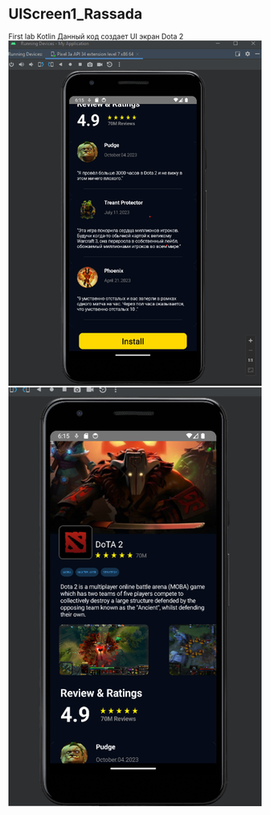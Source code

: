 # UIScreen1_Rassada
First lab Kotlin
Данный код создает UI экран Dota 2
![Image alt](https://github.com/Gleb-Rassada/Effective_Labs_Rassada/blob/master/111.png)
![Image alt](https://github.com/Gleb-Rassada/Effective_Labs_Rassada/blob/master/222.png)
